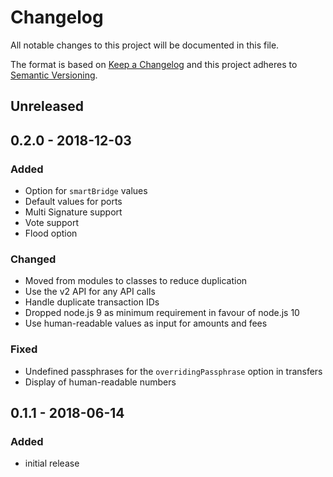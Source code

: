 # Changelog

All notable changes to this project will be documented in this file.

The format is based on [Keep a Changelog](http://keepachangelog.com/en/1.0.0/)
and this project adheres to [Semantic Versioning](http://semver.org/spec/v2.0.0.html).

## Unreleased

## 0.2.0 - 2018-12-03

### Added

- Option for `smartBridge` values
- Default values for ports
- Multi Signature support
- Vote support
- Flood option

### Changed

- Moved from modules to classes to reduce duplication
- Use the v2 API for any API calls
- Handle duplicate transaction IDs
- Dropped node.js 9 as minimum requirement in favour of node.js 10
- Use human-readable values as input for amounts and fees

### Fixed

- Undefined passphrases for the `overridingPassphrase` option in transfers
- Display of human-readable numbers

## 0.1.1 - 2018-06-14

### Added

- initial release

